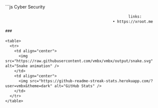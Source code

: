 <div style="
  background: url('https://github.com/vmbx/vmbx/raw/main/2258131708-982b745f2-7d22-48cf-91540-083f1b00d36c9.gif') no-repeat center center;
  background-size: cover;
  padding: 20px;
  color: white;
  font-family: monospace;
  white-space: pre;
  text-align: center;
  border-radius: 10px;
  max-width: 600px;
  margin: auto;
">
</div>
```js
                                                       Cyber Security
                        
                                                           links:
                                                    • https://xroot.me

```
###

<table>
  <tr>
    <td align="center">
      <img src="https://raw.githubusercontent.com/vmbx/vmbx/output/snake.svg" alt="Snake animation" />
    </td>
    <td align="center">
      <img src="https://github-readme-streak-stats.herokuapp.com/?user=vmbx&theme=dark" alt="GitHub Stats" />
    </td>
  </tr>
</table>
